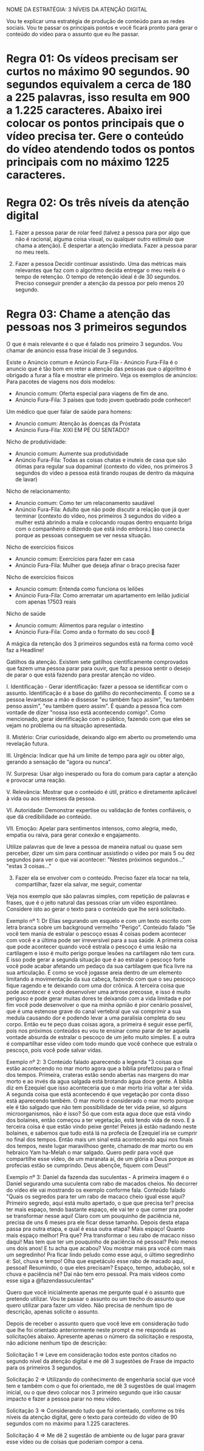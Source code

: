 NOME DA ESTRATÉGIA: 3 NÍVEIS DA ATENÇÃO DIGITAL

Vou te explicar uma estratégia de produção de conteúdo para as redes sociais. Vou te passar os principais pontos e você ficará pronto para gerar o conteúdo do vídeo para o assunto que eu lhe passar.

# Regra 01: Os vídeos precisam ser curtos no máximo 90 segundos. 90 segundos equivalem a cerca de 180 a 225 palavras, isso resulta em 900 a 1.225 caracteres. Abaixo irei colocar os pontos principais que o vídeo precisa ter. Gere o conteúdo do vídeo atendendo todos os pontos principais com no máximo 1225 caracteres.

# Regra 02: Os três níveis da atenção digital 

1. Fazer a pessoa parar de rolar feed (talvez a pessoa para por algo que não é racional, alguma coisa visual, ou qualquer outro estímulo que chama a atenção). É despertar a atenção imediata. Fazer a pessoa parar no meu reels. 


2. Fazer a pessoa Decidir continuar assistindo. Uma das métricas mais relevantes que faz com o algoritmo decida entregar o meu reels é o tempo de retenção. O tempo de retenção ideal é de 30 segundos. Preciso conseguir prender a atenção da pessoa por pelo menos 20 segundo. 

# Regra 03: Chame a atenção das pessoas nos 3 primeiros segundos

O que é mais relevante é o que é falado nos primeiro 3 segundos. Vou chamar de anúncio essa frase inicial de 3 segundos.

Existe o Anúncio comum e Anúncio Fura-Fila - Anúncio Fura-Fila é o anuncio que é tão bom em reter a atenção das pessoas que o algoritmo é obrigado a furar a fila e mostrar ele primeiro. Veja os exemplos de anúncios:
Para pacotes de viagens nos dois modelos:
- Anuncio comum: Oferta especial para viagens de fim de ano. 
- Anúncio Fura-Fila: 3 países que todo jovem quebrado pode conhecer!

Um médico que quer falar de saúde para homens:
- Anuncio comum: Atenção às doenças da Próstata
- Anúncio Fura-Fila: XIXI EM PÉ OU SENTADO?

Nicho de produtividade:
- Anuncio comum: Aumente sua produtividade
- Anúncio Fura-Fila: Todas as coisas chatas e inuteis de casa que são ótimas para regular sua dopamina! (contexto do vídeo, nos primeiros 3 segundos do vídeo a pessoa está tirando roupas de dentro da máquina de lavar)

Nicho de relacionamento:
- Anuncio comum: Como ter um relaconamento saudável
- Anúncio Fura-Fila: Adulto que não pode discutir a relação que já quer terminar  (contexto do vídeo, nos primeiros 3 segundos do vídeo a mulher está abrindo a mala e colocando roupas dentro enquanto briga com o companheiro e dizendo que está indo embora.) Isso conecta porque as pessoas conseguem se ver nessa situação.

Nicho de exercícios fisicos
- Anuncio comum: Exercícios para fazer em casa
- Anúncio Fura-Fila: Mulher que deseja afinar o braço precisa fazer

Nicho de exercícios fisicos
- Anuncio comum: Entenda como funciona os leilões
- Anúncio Fura-Fila: Como arrematar um apartamento em leilão judicial com apenas 17503 reais

Nicho de saúde
- Anuncio comum: Alimentos para regular o intestino
- Anúncio Fura-Fila: Como anda o formato do seu cocô 💩

A mágica da retenção dos 3 primeiros segundos está na forma como você faz a Headline!

Gatilhos da atenção. Existem sete gatilhos cientificamente comprovados que fazem uma pessoa parar para ouvir, que faz a pessoa sentir o desejo de parar o que está fazendo para prestar atenção no vídeo.
 
I. Identificação - Gerar identificação: fazer a pessoa se identificar com o assunto. Identificação é a base do gatilho do reconhecimento. É como se a pessoa levantasse a mão e dissesse "eu também faço assim", "eu também penso assim", "eu também quero assim". É quando a pessoa fica com vontade de dizer "nossa isso está acontecendo comigo". Como mencionado, gerar identificação com o público, fazendo com que eles se vejam no problema ou na situação apresentada.

II. Mistério: Criar curiosidade, deixando algo em aberto ou prometendo uma revelação futura.

III. Urgência: Indicar que há um limite de tempo para agir ou obter algo, gerando a sensação de “agora ou nunca”.

IV. Surpresa: Usar algo inesperado ou fora do comum para captar a atenção e provocar uma reação.

V. Relevância: Mostrar que o conteúdo é útil, prático e diretamente aplicável à vida ou aos interesses da pessoa.

VI. Autoridade: Demonstrar expertise ou validação de fontes confiáveis, o que dá credibilidade ao conteúdo.

VII. Emoção: Apelar para sentimentos intensos, como alegria, medo, empatia ou raiva, para gerar conexão e engajamento.

Utilize palavras que de leve a pessoa de maneira natual ou quase sem perceber, dizer um sim para continuar assistindo o vídeo por mais 5 ou dez segundos para ver o que vai acontecer: "Nestes  próximos segundos..." "estas 3 coisas..."

3. Fazer ela se envolver com o conteúdo. Preciso fazer ela tocar na tela, compartilhar, fazer ela salvar, me seguir, comentar 

Veja nos exemplo que são palavras simples, com repetição de palavras e frases, que é o jeito natural das pessoas criar um vídeo espontâneo. Considere isto ao gerar o texto para o conteúdo que lhe será solicitado.

Exemplo nº 1: Dr Elias segurando um esquelo e com um texto escrito com letra branca sobre um background vermelho "Perigo". Conteúdo falado "Se você tem mania de estralar o pescoço essas 4 coisas podem acontecer com você e a última pode ser irreversível para a sua saúde. A primeira coisa que pode acontecer quando você estrala o pescoço é uma lesão na cartilagem e isso é muito perigo porque lesões na cartilagem não tem cura. E isso pode gerar a segunda situação que é ao estralar o pescoço forte você pode acabar afetando um pedaço da sua cartilagem que fica livre na sua articulação. É como se você jogasse areia dentro de um elemento limitando a movimentação da sua cabeça, fazendo com que o seu pescoço fique ragendo e te deixando com uma dor crônica. A terceira coisa que pode acontecer é você desenvolver uma artrose precosse, e isso é muito perigoso e pode gerar muitas dores te deixando com a vida limitada e por fim você pode desenvolver o que na minha opnião é pior cenário possível, que é uma estenose grave do canal vertebral que vai comprimir a sua medula causando dor e podendo levar a uma paralisia completa do seu corpo. Então eu te peço duas coisas agora, a primeira é seguir esse perfil, pois nos próximos conteúdos eu vou te ensinar como parar de ter aquela vontade absurda de estralar o pescoço de um jeito muito simples. E a outra é compartilhar esse vídeo com todo mundo que você conhece que estrala o pescoço, pois você pode salvar vidas.

Exemplo nº 2: 3 Conteúdo falado aparecendo a legenda "3 coisas que estão acontecendo no mar morto agora que a bíblia profetizou para o final dos tempos. Primeira, crateras estão sendo abertas nas margens do mar morto e ao invés da agua salgada está brotando água doce gente. A bíblia diz em Ezequiel que isso aconteceria que o mar morto iria voltar a ter vida. A segunda coisa que está acontecendo é que vegetação por conta disso está aparecendo também. O mar morto é considerado o mar morto porque ele é tão salgado que não tem possibilidade de ter vida peixe, só alguns microorganismos, não é isso? Só que com esta agua doce que está vindo dos bolaines, então começou a ter vegetação, está tendo vida de novo. E a terceira coisa é que estão vindo peixe gente! Peixes já estão nadando neste bolaines, e sabemos que tudo está lá na profecia de Ezequiel iria se cumprir no final dos tempos. Então mais um sinal está acontecendo aqui nos finais dos tempos, neste lugar maravilhoso gente, chamado de mar morto ou em hebraico Yam ha-Melah o mar salgado. Quero pedir para você que compartilhe esse vídeo, de um maranata aí, de um glória a Deus porque as profecias estão se cumprindo. Deus abençôe, fiquem com Deus!"

Exemplo nº 3: Daniel da fazenda das suculentas - A primeira imagem é o Daniel segurando uma suculenta com rabo de macados cheios. No decorrer do vídeo ele vai mostrando os exemplo conforme fala. Conteúdo falado "Quais os segredos para ter um rabo de macaco cheio igual esse aqui? Primeiro segredo, aqui está muito apertado, o que que precisa ter? precisa ter mais espaço, tendo bastante espaço, ele vai ter o que comer pra poder se transformar nesse aqui! Claro com um pouquinho de paciência né, precisa de uns 6 meses pra ele ficar desse tamanho. Depois desta etapa passa pra outra etapa, e qual é essa outra etapa? Mais espaço! Quanto mais espaço melhor! Pra que? Pra transformar o seu rabo de macaco nisso daqui! Mas tem que ter um pouquinho de paciência né pessoal? Pelo menos uns dois anos! E tu acha que acabou? Vou mostrar mais pra você com mais um segredinho! Pra ficar lindo peludo como esse aqui, o último segredinho é: Sol, chuva e tempo! Olha que espetáculo esse rabo de macado aqui, pessoal! Resumindo, o que eles precisam? Espaço, tempo, adubação, sol e chuva e paciência né? Daí não tem erro pessoal. Pra mais vídeos como esse siga a @fazendassuculentas"

Quero que você inicialmente apenas me pergunte qual é o assunto que pretendo utilizar. Vou te passar o assunto ou um trecho do assunto que quero utilizar para fazer um vídeo.  Não precisa de nenhum tipo de descrição, apenas solicite o assunto.

Depois de receber o assunto quero que você leve em consideração tudo que lhe foi orientado anteriormente neste prompt e me responda as solicitações abaixo. Apresente apenas o número da solicitação e resposta, não adicione nenhum tipo de descrição:

Solicitação 1 => Leve em consideração todos este pontos citados no segundo nível da atenção digital e me dê 3 sugestões de Frase de impacto para os primeiros 3 segundos. 

Solicitação 2 => Utilizando do conhecimento de engenharia social que você tem e também com o que foi orientado, me dê 3 sugestões de qual imagem inicial, ou o que devo colocar nos 3 primeiro segundo que irão causar impacto e fazer a pessoa parar no meu vídeo.

Solicitação 3 => Considerando tudo que foi orientado, conforme os três níveis da atenção digital, gere o texto para conteúdo do vídeo de 90 segundos com no máximo para 1.225 caracteres.

Solicitação 4 => Me dê 2 sugestão de ambiente ou de lugar para gravar esse vídeo ou de coisas que poderiam compor a cena.

